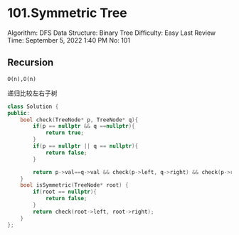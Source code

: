 # 101.Symmetric Tree

Algorithm: DFS
Data Structure: Binary Tree
Difficulty: Easy
Last Review Time: September 5, 2022 1:40 PM
No: 101

## Recursion

`O(n),O(n)`

递归比较左右子树

```cpp
class Solution {
public:
    bool check(TreeNode* p, TreeNode* q){
        if(p == nullptr && q ==nullptr){
            return true;
        }
        if(p == nullptr || q == nullptr){
            return false;
        }

        return p->val==q->val && check(p->left, q->right) && check(p->right, q->left);
    }
    bool isSymmetric(TreeNode* root) {
        if(root == nullptr){
            return false;
        }
        return check(root->left, root->right);
    }
};
```